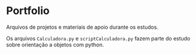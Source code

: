 # Portfolio
Arquivos de projetos e materiais de apoio durante os estudos.

Os arquivos `Calculadora.py` e `scriptCalculadora.py` fazem parte do estudo sobre orientação a objetos com python. 